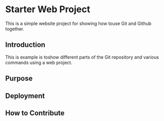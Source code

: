 # Starter Web Project

This is a simple website project for showing how touse Git and Github together.

## Introduction

This is example is toshow different parts of the Git repository and various commands using a web project.

## Purpose

## Deployment

## How to Contribute
